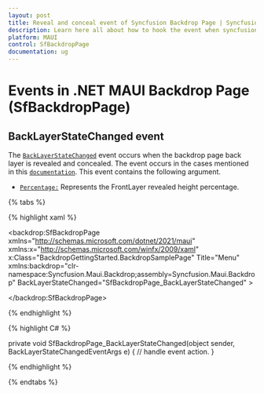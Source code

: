 ```yaml
---
layout: post
title: Reveal and conceal event of Syncfusion Backdrop Page | Syncfusion
description: Learn here all about how to hook the event when syncfusion .NET MAUI backdrop page is revealed and concealed.
platform: MAUI
control: SfBackdropPage
documentation: ug
---
```


# Events in .NET MAUI Backdrop Page (SfBackdropPage)

## BackLayerStateChanged event

The [`BackLayerStateChanged`](https://help.syncfusion.com/cr/maui/Syncfusion.Maui.Backdrop.SfBackdropPage.html#Syncfusion_Maui_Backdrop_SfBackdropPage_BackLayerStateChanged) event occurs when the backdrop page back layer is revealed and concealed. The event occurs in the cases mentioned in this [`documentation`](https://help.syncfusion.com/maui/backdrop/getting-started#reveal-and-conceal-the-back-layer). This event contains the following argument.

- [`Percentage:`](https://help.syncfusion.com/cr/maui/Syncfusion.Maui.Backdrop.BackLayerStateChangedEventArgs.html#Syncfusion_Maui_Backdrop_BackLayerStateChangedEventArgs_Percentage) Represents the FrontLayer revealed height percentage.

{% tabs %} 

{% highlight xaml %} 

<backdrop:SfBackdropPage xmlns="http://schemas.microsoft.com/dotnet/2021/maui"
                         xmlns:x="http://schemas.microsoft.com/winfx/2009/xaml"
                         x:Class="BackdropGettingStarted.BackdropSamplePage"
                         Title="Menu"
                         xmlns:backdrop="clr-namespace:Syncfusion.Maui.Backdrop;assembly=Syncfusion.Maui.Backdrop"
                         BackLayerStateChanged="SfBackdropPage_BackLayerStateChanged"
                         >

</backdrop:SfBackdropPage>

{% endhighlight %}

{% highlight C# %} 

private void SfBackdropPage_BackLayerStateChanged(object sender, BackLayerStateChangedEventArgs e)
{
    // handle event action.
}

{% endhighlight %}

{% endtabs %}

